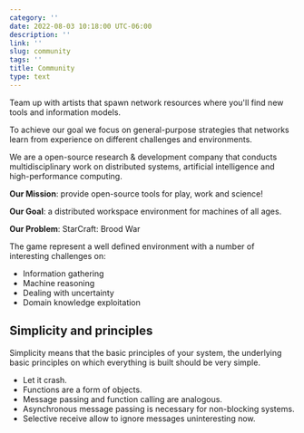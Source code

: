 ```yaml
---
category: ''
date: 2022-08-03 10:18:00 UTC-06:00
description: ''
link: ''
slug: community 
tags: ''
title: Community
type: text
---
```

Team up with artists that spawn network resources where you'll find new tools and information models.

To achieve our goal we focus on general-purpose strategies that networks learn from experience on different challenges and environments.

We are a open-source research & development company that conducts multidisciplinary work on distributed systems, artificial intelligence and high-performance computing.

**Our Mission**: provide open-source tools for play, work and science!

**Our Goal**: a distributed workspace environment for machines of all ages.

**Our Problem**: StarCraft: Brood War

The game represent a well defined environment with a number of interesting challenges on:

- Information gathering
- Machine reasoning 
- Dealing with uncertainty
- Domain knowledge exploitation

## Simplicity and principles
Simplicity means that the basic principles of your system, the underlying basic principles on which everything is built should be very simple.

- Let it crash.
- Functions are a form of objects.
- Message passing and function calling are analogous.
- Asynchronous message passing is necessary for non-blocking systems.
- Selective receive allow to ignore messages uninteresting now.
